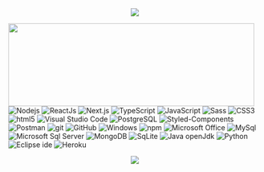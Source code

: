 <div align="center">
  <img src="https://readme-typing-svg.demolab.com?font=Fira+Code&weight=500&size=30&pause=1000&color=850000&background=FFFFFF00&center=true&width=435&lines=Hello%2C+Friends!;Welcome+to+my+Github"/>
</div>

<p>
  <img align="left" width="490" height="165" src="https://streak-stats.demolab.com?user=Siqm&theme=transparent&hide_border=true&date_format=j%20M%5B%20Y%5D&ring=FFDB89&fire=850000&stroke=FFDB89&sideNums=FFDB89&dates=FFDB89&currStreakLabel=850000&currStreakNum=FFDB89&sideLabels=850000&background=111111"/>
 
 <!-- Badges -->
 <p>
  <img alt="Nodejs" src="https://img.shields.io/badge/  -NodeJs-43853d?style=flat-square&logo=Node.js&logoColor=white" />
  <img alt="ReactJs" src="https://img.shields.io/badge/-ReactJs-45b8d8?style=flat-square&logo=react&logoColor=white"/>
  <img alt="Next.js" src="https://img.shields.io/badge/Next.js-000000?style=flat-square&logo=Next.js&logoColor=white"/>
  <img alt="TypeScript" src="https://img.shields.io/badge/-TypeScript-007ACC?style=flat-square&logo=typescript&logoColor=white" />
  <img alt="JavaScript" src="https://img.shields.io/badge/-JavaScript-F0DB4F?style=flat-square&logo=JavaScript&logoColor=323330" />
  <img alt="Sass" src="https://img.shields.io/badge/-Sass-CC6699?style=flat-square&logo=sass&logoColor=white" />
  <img alt="CSS3" src="https://img.shields.io/badge/-CSS3-264de4?style=flat-square&logo=CSS3&logoColor=white"/>
  <img alt="html5" src="https://img.shields.io/badge/-HTML5-E34F26?style=flat-square&logo=html5&logoColor=white" />
  <img alt="Visual Studio Code" src="https://img.shields.io/badge/Visual%20Studio%20Code-0078d7?style=flat-square&logo=visual-studio-code&logoColor=white"/>
  <img alt="PostgreSQL" src="https://img.shields.io/badge/-PostgreSQL-4169E1?style=flat-square&logo=PostgreSQL&logoColor=white"/>
  <img alt="Styled-Components" src="https://img.shields.io/badge/-Styled--Components-DB7093?style=flat-square&logo=styled-components&logoColor=white"/>
  <img alt="Postman" src="https://img.shields.io/badge/-Postman-EF5B25?style=flat-square&logo=Postman&logoColor=white"/>
  <img alt="git" src="https://img.shields.io/badge/-Git-F05032?style=flat-square&logo=git&logoColor=white" />
  <img alt="GitHub" src="https://img.shields.io/badge/-GitHub-181717?style=flat-square&logo=GitHub&logoColor=white"/>
  <img alt="Windows" src="https://img.shields.io/badge/-Windows-0078D6?style=flat-square&logo=Windows&logoColor=white"/>
  <img alt="npm" src="https://img.shields.io/badge/-NPM-CB3837?style=flat-square&logo=npm&logoColor=white" />
  <img alt="Microsoft Office" src="https://img.shields.io/badge/-Microsoft%20Office-D83B01?style=flat-square&logo=Microsoft%20Office&logoColor=white"/>
  <img alt="MySql" src="https://img.shields.io/badge/-MySQL-4479A1?style=flat-square&logo=MySQL&logoColor=white"/>
  <img alt="Microsoft Sql Server" src="https://img.shields.io/badge/Microsoft%20SQL%20Server-CC2927?style=flat-square&logo=Microsoft%20SQL%20Server&logoColor=white"/>
  <img alt="MongoDB" src="https://img.shields.io/badge/-MongoDB-13aa52?style=flat-square&logo=mongodb&logoColor=white" />
  <img alt="SqLite" src="https://img.shields.io/badge/-SQlite-003B57?style=flat-square&logo=SQlite&logoColor=white"/>
  <img alt="Java openJdk" src="https://img.shields.io/badge/-Java-f89820?style=flat-square&logo=openjdk&logoColor=5382A1"/>
  <img alt="Python" src="https://img.shields.io/badge/-Python-3776AB?style=flat-square&logo=Python&logoColor=white"/>
  <img alt="Eclipse ide" src="https://img.shields.io/badge/-Eclipse%20IDE-2C2255?style=flat-square&logo=Eclipse%20IDE&logoColor=white"/>
  <img alt="Heroku" src="https://img.shields.io/badge/-Heroku-430098?style=flat-square&logo=heroku&logoColor=white" />
</p>

<div align="center">
  <img src="https://ssr-contributions-svg.vercel.app/_/Siqm?chart=3dbar&gap=2&scale=2&gradient=true&animation=mess&animation_duration=4&animation_loop=true&format=svg&weeks=30&theme=green&colors=1a0000,c27f7f,a94c4c,911919,850000&dark=true"/>
</div>

  
<!--  <img height="180em" src="https://streak-stats.demolab.com?user=Siqm&theme=transparent&hide_border=true&date_format=j%20M%5B%20Y%5D&ring=FFDB89&fire=850000&stroke=FFDB89&sideNums=FFDB89&dates=FFDB89&currStreakLabel=850000&currStreakNum=FFDB89&sideLabels=850000&background=111111">  -->

